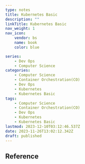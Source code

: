 ```yaml
---
type: notes
title: Kubernetes Basic
description: ""
linkTitle: Kubernetes Basic
nav_weight: 1
nav_icon:
    vendor: bs
    name: book
    color: blue

series:
    - Dev Ops
    - Computer Science
categories:
    - Computer Science
    - Container Orchestration(CO)
    - Dev Ops
    - Kubernetes
    - Kubernetes Basic
tags:
    - Computer Science
    - Container Orchestration(CO)
    - Dev Ops
    - Kubernetes
    - Kubernetes Basic
lastmod: 2023-12-10T03:12:46.537Z
date: 2023-11-26T13:02:12.342Z
draft: published
---
```


## Reference
